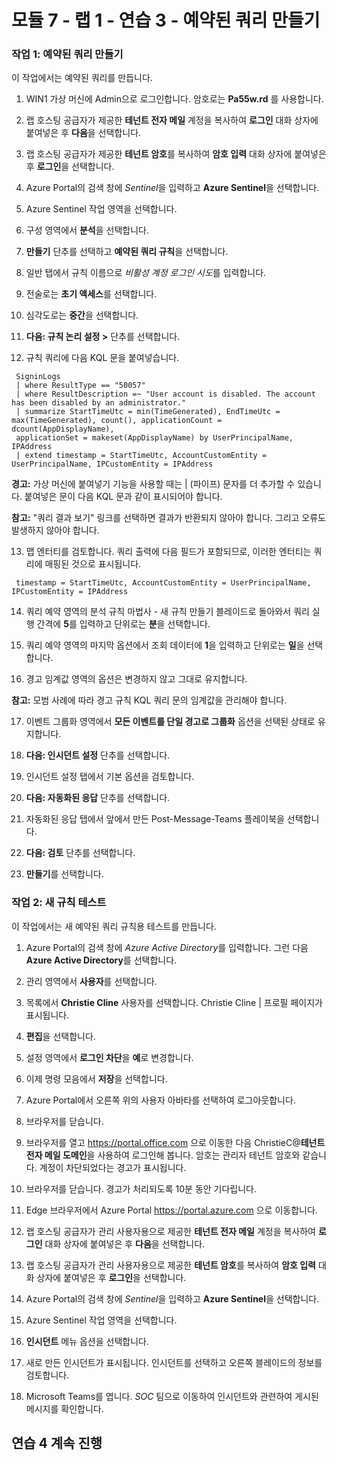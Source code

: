﻿# 모듈 7 - 랩 1 - 연습 3 - 예약된 쿼리 만들기

### 작업 1: 예약된 쿼리 만들기

이 작업에서는 예약된 쿼리를 만듭니다.

1. WIN1 가상 머신에 Admin으로 로그인합니다. 암호로는 **Pa55w.rd** 를 사용합니다.  

2. 랩 호스팅 공급자가 제공한 **테넌트 전자 메일** 계정을 복사하여 **로그인** 대화 상자에 붙여넣은 후 **다음**을 선택합니다.

3. 랩 호스팅 공급자가 제공한 **테넌트 암호**를 복사하여 **암호 입력** 대화 상자에 붙여넣은 후 **로그인**을 선택합니다.

4. Azure Portal의 검색 창에 *Sentinel*을 입력하고 **Azure Sentinel**을 선택합니다.

5. Azure Sentinel 작업 영역을 선택합니다.

6. 구성 영역에서 **분석**을 선택합니다.

7. **만들기** 단추를 선택하고 **예약된 쿼리 규칙**을 선택합니다.

8. 일반 탭에서 규칙 이름으로 *비활성 계정 로그인 시도*를 입력합니다.

9. 전술로는 **초기 액세스**를 선택합니다.

10. 심각도로는 **중간**을 선택합니다.

11. **다음: 규칙 논리 설정 >** 단추를 선택합니다.

12. 규칙 쿼리에 다음 KQL 문을 붙여넣습니다.

```
 SigninLogs
 | where ResultType == "50057"
 | where ResultDescription =~ "User account is disabled. The account has been disabled by an administrator."
 | summarize StartTimeUtc = min(TimeGenerated), EndTimeUtc = max(TimeGenerated), count(), applicationCount = dcount(AppDisplayName), 
 applicationSet = makeset(AppDisplayName) by UserPrincipalName, IPAddress
 | extend timestamp = StartTimeUtc, AccountCustomEntity = UserPrincipalName, IPCustomEntity = IPAddress
```

**경고:** 가상 머신에 붙여넣기 기능을  사용할 때는 | (파이프) 문자를 더 추가할 수 있습니다.  붙여넣은 문이 다음 KQL 문과 같이 표시되어야 합니다.

**참고:** "쿼리 결과 보기" 링크를 선택하면 결과가 반환되지 않아야 합니다.  그리고 오류도 발생하지 않아야 합니다.  

13. 맵 엔터티를 검토합니다.  쿼리 출력에 다음 필드가 포함되므로, 이러한 엔터티는 쿼리에 매핑된 것으로 표시됩니다.

```
 timestamp = StartTimeUtc, AccountCustomEntity = UserPrincipalName, IPCustomEntity = IPAddress
```

14. 쿼리 예약 영역의 분석 규칙 마법사 - 새 규칙 만들기 블레이드로 돌아와서 쿼리 실행 간격에 **5**를 입력하고 단위로는 **분**을 선택합니다.

15. 쿼리 예약 영역의 마지막 옵션에서 조회 데이터에 **1**을 입력하고 단위로는 **일**을 선택합니다.

16. 경고 임계값 영역의 옵션은 변경하지 않고 그대로 유지합니다.

**참고:** 모범 사례에 따라 경고 규칙 KQL 쿼리 문의 임계값을 관리해야 합니다.

17. 이벤트 그룹화 영역에서 **모든 이벤트를 단일 경고로 그룹화** 옵션을 선택된 상태로 유지합니다.

18. **다음: 인시던트 설정** 단추를 선택합니다.  

19. 인시던트 설정 탭에서 기본 옵션을 검토합니다.

20. **다음: 자동화된 응답** 단추를 선택합니다.

21. 자동화된 응답 탭에서 앞에서 만든 Post-Message-Teams 플레이북을 선택합니다.

22. **다음: 검토** 단추를 선택합니다.
  
23. **만들기**를 선택합니다.

### 작업 2: 새 규칙 테스트

이 작업에서는 새 예약된 쿼리 규칙용 테스트를 만듭니다.

1. Azure Portal의 검색 창에 *Azure Active Directory*를 입력합니다. 그런 다음 **Azure Active Directory**를 선택합니다.

2. 관리 영역에서 **사용자**를 선택합니다.

3. 목록에서 **Christie Cline** 사용자를 선택합니다. Christie Cline | 프로필 페이지가 표시됩니다.

4. **편집**을 선택합니다.

5. 설정 영역에서 **로그인 차단**을 **예**로 변경합니다.

6. 이제 명령 모음에서 **저장**을 선택합니다.

7. Azure Portal에서 오른쪽 위의 사용자 아바타를 선택하여 로그아웃합니다.

8. 브라우저를 닫습니다.

9. 브라우저를 열고 https://portal.office.com 으로 이동한 다음 ChristieC@**테넌트 전자 메일 도메인**을 사용하여 로그인해 봅니다. 암호는 관리자 테넌트 암호와 같습니다.  계정이 차단되었다는 경고가 표시됩니다.

10. 브라우저를 닫습니다. 경고가 처리되도록 10분 동안 기다립니다.

11.  Edge 브라우저에서 Azure Portal https://portal.azure.com 으로 이동합니다.

12. 랩 호스팅 공급자가 관리 사용자용으로 제공한 **테넌트 전자 메일** 계정을 복사하여 **로그인** 대화 상자에 붙여넣은 후 **다음**을 선택합니다.

13. 랩 호스팅 공급자가 관리 사용자용으로 제공한 **테넌트 암호**를 복사하여 **암호 입력** 대화 상자에 붙여넣은 후 **로그인**을 선택합니다.

14. Azure Portal의 검색 창에 *Sentinel*을 입력하고 **Azure Sentinel**을 선택합니다.

15. Azure Sentinel 작업 영역을 선택합니다.

16. **인시던트** 메뉴 옵션을 선택합니다.

17. 새로 만든 인시던트가 표시됩니다.  인시던트를 선택하고 오른쪽 블레이드의 정보를 검토합니다.

18. Microsoft Teams를 엽니다. *SOC* 팀으로 이동하여 인시던트와 관련하여 게시된 메시지를 확인합니다.

## 연습 4 계속 진행